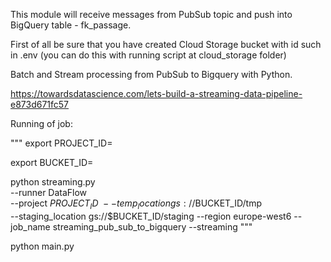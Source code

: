 This module will receive messages from PubSub topic and push into BigQuery table - fk_passage.

First of all be sure that you have created Cloud Storage bucket with id such in .env (you can do this with running script at cloud_storage folder)

Batch and Stream processing from PubSub to Bigquery with Python.

https://towardsdatascience.com/lets-build-a-streaming-data-pipeline-e873d671fc57

Running of job:

"""
export PROJECT_ID=

export BUCKET_ID=

python streaming.py \
--runner DataFlow \
--project $PROJECT_ID \
--temp_location gs://$BUCKET_ID/tmp \
--staging_location gs://$BUCKET_ID/staging
--region europe-west6
--job_name streaming_pub_sub_to_bigquery
--streaming
"""

python main.py